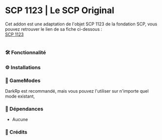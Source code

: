 # SCP 1123 | Le SCP Original

Cet addon est une adaptation de l'objet SCP 1123 de la fondation SCP, vous pouvez retrouver le lien de sa fiche ci-dessous : <br>
[SCP 1123](http://fondationscp.wikidot.com/scp-1123) <br><br>

### 🛠️ Fonctionnalité


### ⚙️ Installations


### 🧩 GameModes

DarkRp est recommandé, mais vous pouvez l'utiliser sur n'importe quel mode existant,<br>

### 📌 Dépendances

- Aucune

### 🤝 Crédits
